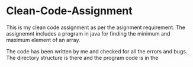 # Clean-Code-Assignment
This is my clean code assignment as per the asignment requirement.
The assignemnt includes a program in java for finding the minimum and maximum element of an array.

The code has been written by me and checked for all the errors and bugs.
The directory structure is there and the program code is in the 
